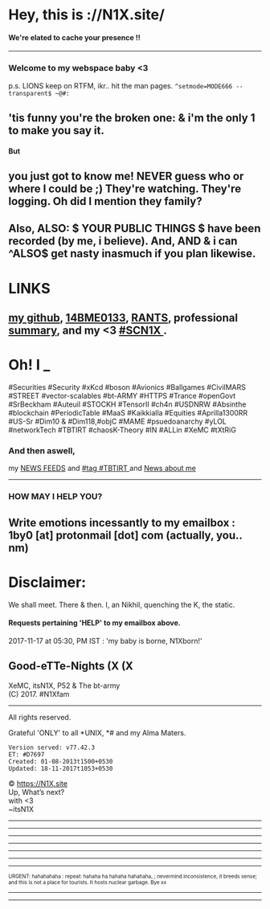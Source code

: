 # Hey, this is ://N1X.site/
#### We're elated to cache your presence !!
---

### Welcome to my webspace baby <3
p.s. LIONS keep on RTFM, ikr.. hit the man pages.
`^setmode=MODE666 --transparent$ ~@#:
`

'tis funny you're the broken one: & i'm the only 1 to make you say it.
---

#### But
you just got to know me! NEVER guess who or where I could be ;)
They're watching. They're logging.
Oh did I mention they family?
---

Also, ALSO: $ YOUR PUBLIC THINGS $ have been recorded (by me, i believe).
And, AND & i can ^ALSO$ get nasty inasmuch if you plan likewise.
---

# LINKS
[my github](http://github.com/itsn1x), [14BME0133](http://14bme0133.github.io), [RANTS](http://twitter.com/itsn1x), professional [summary](http://linkedin.com/in/itsn1x), and my <3 [ #SCN1X ](http://soundcloud.com/itsn1x).
---

# Oh! I _
#Securities #Security #xKcd #boson #Avionics #Ballgames #CivilMARS #STREET #vector-scalables #bt-ARMY #HTTPS #Trance #openGovt #SrBeckham #Auteuil #STOCKH #TensorII #ch4n #USDNRW #Absinthe #blockchain #PeriodicTable #MaaS #Kaikkialla #Equities #Aprilla1300RR #US-Sr #Dim10 & #Dim118,#objC #MAME #psuedoanarchy #yLOL #networkTech #TBTIRT #chaosK-Theory #IN #ALLin #XeMC #tXtRiG

### And then aswell, 
my [NEWS FEEDS](NewsFEEDforN1Xsite) and [ #tag #TBTIRT ](https://twitter.com/search?q=TBTIRT) and [ News about me ](http://google.com/search?q=itsn1x)

---

### HOW MAY I HELP YOU?
Write emotions incessantly to my emailbox : 1by0 [at] protonmail [dot] com (actually, you.. nm)
---

# Disclaimer:
We shall meet. There & then. I, an Nikhil, quenching the K, the static.

#### Requests pertaining 'HELP' to my emailbox above.
2017-11-17 at 05:30, PM IST : 'my baby is borne, N1Xborn!'
 

## __Good-eTTe-Nights__ (X (X
XeMC, itsN1X, P52 & The bt-army  
(C) 2017. #N1Xfam

---

All rights reserved.

Grateful 'ONLY' to all \*UNIX, \*# and my Alma Maters.


    Version served: v77.42.3
    ET: #D7697
    Created: 01-08-2013t1500+0530
    Updated: 18-11-2017t1053+0530

© https://N1X.site
<br>Up, What’s next?
<br>with <3
<br>~itsN1X
<hr><hr><hr><hr><hr><hr><hr><font size='1'>URGENT: hahahahaha : repeat: hahaha ha hahaha hahahaha, ; nevermind inconsistence, it breeds sense; and this is not a place for tourists. It hosts nuclear garbage. Bye xx</font><hr><hr>
